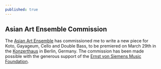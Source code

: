 ```yaml
---
published: true
---
```



## Asian Art Ensemble Commission


The [Asian Art Ensemble](http://www.asianart-ensemble.com/german/Startseite.html) has commissioned me to write a new piece for Koto, Gayageum, Cello and Double Bass, to be premiered on March 29th in the [Konzerthaus](http://en.konzerthaus.de/) in Berlin, Germany.  The commission has been made possible with the generous support of the [Ernst von Siemens Music Foundation](http://www.evs-musikstiftung.ch/en/index.html).
